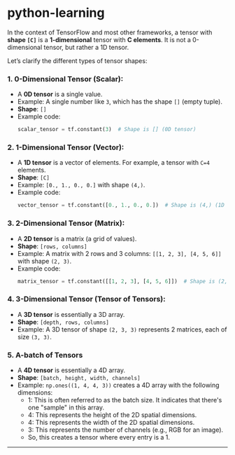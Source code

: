 ﻿# python-learning


 In the context of TensorFlow and most other frameworks, a tensor with **shape `[C]`** is a **1-dimensional** tensor with **C elements**. It is not a 0-dimensional tensor, but rather a 1D tensor.

Let’s clarify the different types of tensor shapes:

### 1. **0-Dimensional Tensor (Scalar):**
   - A **0D tensor** is a single value. 
   - Example: A single number like `3`, which has the shape `[]` (empty tuple).
   - **Shape**: `[]`
   - Example code:
     ```python
     scalar_tensor = tf.constant(3)  # Shape is [] (0D tensor)
     ```

### 2. **1-Dimensional Tensor (Vector):**
   - A **1D tensor** is a vector of elements. For example, a tensor with `C=4` elements.
   - **Shape**: `[C]`
   - Example: `[0., 1., 0., 0.]` with shape `(4,)`.
   - Example code:
     ```python
     vector_tensor = tf.constant([0., 1., 0., 0.])  # Shape is (4,) (1D tensor)
     ```

### 3. **2-Dimensional Tensor (Matrix):**
   - A **2D tensor** is a matrix (a grid of values).
   - **Shape**: `[rows, columns]`
   - Example: A matrix with 2 rows and 3 columns: `[[1, 2, 3], [4, 5, 6]]` with shape `(2, 3)`.
   - Example code:
     ```python
     matrix_tensor = tf.constant([[1, 2, 3], [4, 5, 6]])  # Shape is (2, 3) (2D tensor)
     ```

### 4. **3-Dimensional Tensor (Tensor of Tensors):**
   - A **3D tensor** is essentially a 3D array.
   - **Shape**: `[depth, rows, columns]`
   - Example: A 3D tensor of shape `(2, 3, 3)` represents 2 matrices, each of size `(3, 3)`.

### 5. **A-batch of Tensors**
   - A **4D tensor** is essentially a 4D array.
   - **Shape**: `[batch, height, width, channels]`
   - Example: `np.ones((1, 4, 4, 3))` creates a 4D array with the following dimensions:
        - 1: This is often referred to as the batch size. It indicates that there's one "sample" in this array.
        - 4: This represents the height of the 2D spatial dimensions.
        - 4: This represents the width of the 2D spatial dimensions.
        - 3: This represents the number of channels (e.g., RGB for an image).
        - So, this creates a tensor where every entry is a 1.


---

